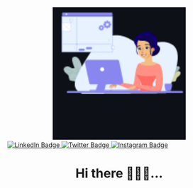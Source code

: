 <div id="header" align="center">
  <img src="./dlf10_BROxHtztMy.gif" width="300"/>
</div>

<div id="badges">
  <a href="https://www.linkedin.com/in/perpydev">
    <img src="https://img.shields.io/badge/LinkedIn-blue?style=for-the-badge&logo=linkedin&logoColor=white" alt="LinkedIn Badge"/>
  </a>
  <a href="https://twitter.com/pominpirational">
    <img src="https://img.shields.io/badge/Twitter-blue?style=for-the-badge&logo=twitter&logoColor=white" alt="Twitter Badge"/>
  </a>
  <a href="https://www.instagram.com/ogomeninwa">
    <img src="https://img.shields.io/badge/Instagram-purple?style=for-the-badge&logo=twitter&logoColor=white" alt="Instagram Badge"/>
  </a>
</div>

<h1 align="center">Hi there 👋👨‍💻...</h1>

